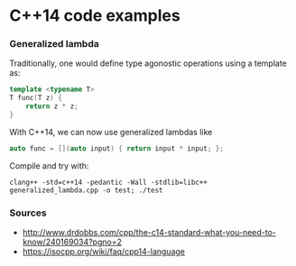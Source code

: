# C++14 code examples

### Generalized lambda

Traditionally, one would define type agonostic
operations using a template as:

```C++
template <typename T>
T func(T z) {
    return z * z;
}
```

With C++14, we can now use generalized lambdas like
```C++
auto func = [](auto input) { return input * input; };
```

Compile and try with:
```
clang++ -std=c++14 -pedantic -Wall -stdlib=libc++ generalized_lambda.cpp -o test; ./test
```

### Sources
- http://www.drdobbs.com/cpp/the-c14-standard-what-you-need-to-know/240169034?pgno=2
- https://isocpp.org/wiki/faq/cpp14-language
